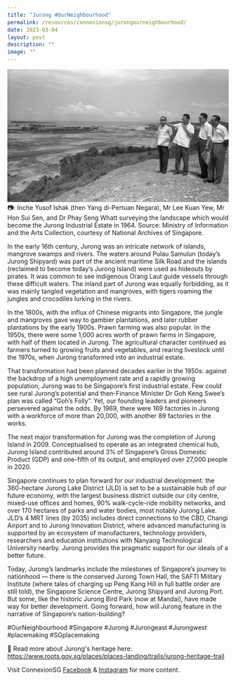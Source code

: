 ```yaml
---
title: "Jurong #OurNeighbourhood"
permalink: /resources/connexionsg/jurongourneighbourhood/
date: 2023-03-04
layout: post
description: ""
image: ""
---
```

![](/images/connexionsg/2023/our%20neighbourhood%20jurong.jpg)
📷: Inche Yusof Ishak (then Yang di-Pertuan Negara), Mr Lee Kuan Yew, Mr Hon Sui Sen, and Dr Phay Seng Whatt surveying the landscape which would become the Jurong Industrial Estate in 1964. Source: Ministry of Information and the Arts Collection, courtesy of National Archives of Singapore.


In the early 16th century, Jurong was an intricate network of islands, mangrove swamps and rivers. The waters around Pulau Samulun (today’s Jurong Shipyard) was part of the ancient maritime Silk Road and the islands (reclaimed to become today’s Jurong Island) were used as hideouts by pirates. It was common to see indigenous Orang Laut guide vessels through these difficult waters. The inland part of Jurong was equally forbidding, as it was mainly tangled vegetation and mangroves, with tigers roaming the jungles and crocodiles lurking in the rivers.

In the 1800s, with the influx of Chinese migrants into Singapore, the jungle and mangroves gave way to gambier plantations, and later rubber plantations by the early 1900s. Prawn farming was also popular. In the 1950s, there were some 1,000 acres worth of prawn farms in Singapore, with half of them located in Jurong. The agricultural character continued as farmers turned to growing fruits and vegetables, and rearing livestock until the 1970s, when Jurong transformed into an industrial estate.

That transformation had been planned decades earlier in the 1950s: against the backdrop of a high unemployment rate and a rapidly growing population, Jurong was to be Singapore’s first industrial estate. Few could see rural Jurong’s potential and then-Finance Minister Dr Goh Keng Swee’s plan was called “Goh’s Folly”. Yet, our founding leaders and pioneers persevered against the odds. By 1969, there were 169 factories in Jurong with a workforce of more than 20,000, with another 89 factories in the works.

The next major transformation for Jurong was the completion of Jurong Island in 2009. Conceptualised to operate as an integrated chemical hub, Jurong Island contributed around 3% of Singapore’s Gross Domestic Product (GDP) and one-fifth of its output, and employed over 27,000 people in 2020.

Singapore continues to plan forward for our industrial development: the 360-hectare Jurong Lake District (JLD) is set to be a sustainable hub of our future economy, with the largest business district outside our city centre, mixed-use offices and homes, 90% walk-cycle-ride mobility networks, and over 170 hectares of parks and water bodies, most notably Jurong Lake. JLD’s 4 MRT lines (by 2035) includes direct connections to the CBD, Changi Airport and to Jurong Innovation District, where advanced manufacturing is supported by an ecosystem of manufacturers, technology providers, researchers and education institutions with Nanyang Technological University nearby. Jurong provides the pragmatic support for our ideals of a better future.

Today, Jurong’s landmarks include the milestones of Singapore’s journey to nationhood — there is the conserved Jurong Town Hall, the SAFTI Military Institute (where tales of charging up Peng Kang Hill in full battle order are still told), the Singapore Science Centre, Jurong Shipyard and Jurong Port. But some, like the historic Jurong Bird Park (now at Mandai), have made way for better development. Going forward, how will Jurong feature in the narrative of Singapore’s nation-building?

#OurNeighbourhood #Singapore #Jurong #Jurongeast #Jurongwest #placemaking #SGplacemaking 

🔗 Read more about Jurong's heritage here: https://www.roots.gov.sg/places/places-landing/trails/jurong-heritage-trail

Visit ConnexionSG [Facebook](https://www.facebook.com/ConnexionSG) & [Instagram](https://www.instagram.com/connexionsg/) for more content.